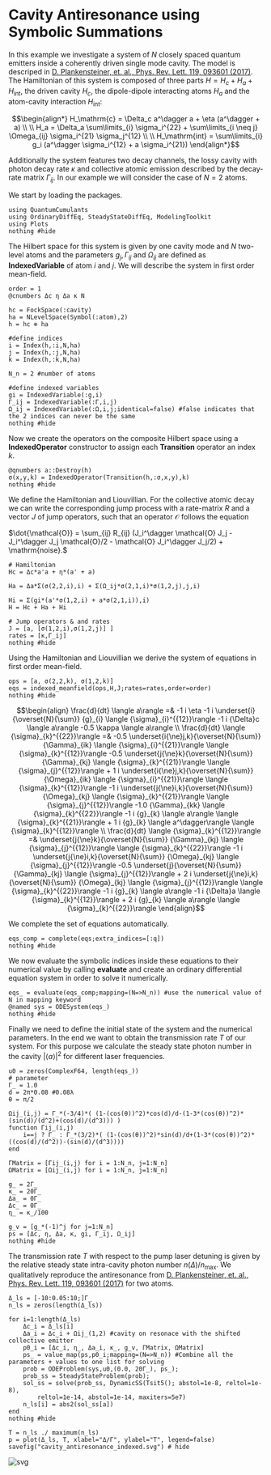 # Cavity Antiresonance using Symbolic Summations

In this example we investigate a system of $N$ closely spaced quantum emitters inside a coherently driven single mode cavity. The model is descriped in [D. Plankensteiner, et. al., Phys. Rev. Lett. 119, 093601 (2017)](https://journals.aps.org/prl/abstract/10.1103/PhysRevLett.119.093601).
The Hamiltonian of this system is composed of three parts $H = H_c + H_a + H_{\mathrm{int}}$, the driven cavity $H_c$, the dipole-dipole interacting atoms $H_a$ and the atom-cavity interaction $H_\mathrm{int}$:

```math
\begin{align*}
H_\mathrm{c} = \Delta_c a^\dagger a + \eta (a^\dagger + a) \\
\\
H_a = \Delta_a \sum\limits_{i} \sigma_i^{22} + \sum\limits_{i \neq j} \Omega_{ij} \sigma_i^{21} \sigma_j^{12} \\
\\
H_\mathrm{int} = \sum\limits_{i} g_i (a^\dagger \sigma_i^{12} + a \sigma_i^{21})
\end{align*}
```

Additionally the system features two decay channels, the lossy cavity with photon decay rate $\kappa$ and collective atomic emission described by the decay-rate matrix $\Gamma_{ij}$. In our example we will consider the case of $N=2$ atoms.

We start by loading the packages.



```@example cavity_antiresonance_indexed
using QuantumCumulants
using OrdinaryDiffEq, SteadyStateDiffEq, ModelingToolkit
using Plots
nothing #hide
```

The Hilbert space for this system is given by one cavity mode and $N$ two-level atoms and the parameters $g_j, \, \Gamma_{ij}$ and $\Omega_{ij}$ are defined as **IndexedVariable** of atom $i$ and $j$. We will describe the system in first order mean-field.


```@example cavity_antiresonance_indexed
order = 1
@cnumbers Δc η Δa κ N

hc = FockSpace(:cavity)
ha = NLevelSpace(Symbol(:atom),2)
h = hc ⊗ ha

#define indices
i = Index(h,:i,N,ha)
j = Index(h,:j,N,ha)
k = Index(h,:k,N,ha)

N_n = 2 #number of atoms

#define indexed variables
gi = IndexedVariable(:g,i)
Γ_ij = IndexedVariable(:Γ,i,j)  
Ω_ij = IndexedVariable(:Ω,i,j;identical=false) #false indicates that the 2 indices can never be the same
nothing #hide
```

Now we create the operators on the composite Hilbert space using a **IndexedOperator** constructor to assign each **Transition** operator an index $k$.


```@example cavity_antiresonance_indexed
@qnumbers a::Destroy(h)
σ(x,y,k) = IndexedOperator(Transition(h,:σ,x,y),k)
nothing #hide
```


We define the Hamiltonian and Liouvillian. For the collective atomic decay we can write the corresponding jump process with a rate-matrix $R$ and a vector $J$ of jump operators, such that an operator $\mathcal{O}$ follows the equation

$\dot{\mathcal{O}} = \sum_{ij} R_{ij} (J_i^\dagger \mathcal{O} J_j - J_i^\dagger J_j \mathcal{O}/2 -  \mathcal{O} J_i^\dagger J_j/2) + \mathrm{noise}.$


```@example cavity_antiresonance_indexed
# Hamiltonian
Hc = Δc*a'a + η*(a' + a)

Ha = Δa*Σ(σ(2,2,i),i) + Σ(Ω_ij*σ(2,1,i)*σ(1,2,j),j,i)

Hi = Σ(gi*(a'*σ(1,2,i) + a*σ(2,1,i)),i)
H = Hc + Ha + Hi

# Jump operators & and rates
J = [a, [σ(1,2,i),σ(1,2,j)] ] 
rates = [κ,Γ_ij]
nothing #hide
```

Using the Hamiltonian and Liouvillian we derive the system of equations in first order mean-field.



```@example cavity_antiresonance_indexed
ops = [a, σ(2,2,k), σ(1,2,k)]
eqs = indexed_meanfield(ops,H,J;rates=rates,order=order)
nothing #hide
```

```math
\begin{align}
\frac{d}{dt} \langle a\rangle  =& -1 i \eta -1 i \underset{i}{\overset{N}{\sum}} {g}_{i}  \langle {\sigma}_{i}^{{12}}\rangle  -1 i {\Delta}c \langle a\rangle  -0.5 \kappa \langle a\rangle  \\
\frac{d}{dt} \langle {\sigma}_{k}^{{22}}\rangle  =& -0.5 \underset{i{\ne}j,k}{\overset{N}{\sum}} {\Gamma}_{ik}  \langle {\sigma}_{i}^{{21}}\rangle   \langle {\sigma}_{k}^{{12}}\rangle  -0.5 \underset{j{\ne}k}{\overset{N}{\sum}} {\Gamma}_{kj}  \langle {\sigma}_{k}^{{21}}\rangle   \langle {\sigma}_{j}^{{12}}\rangle  + 1 i \underset{i{\ne}j,k}{\overset{N}{\sum}} {\Omega}_{ik}  \langle {\sigma}_{i}^{{21}}\rangle   \langle {\sigma}_{k}^{{12}}\rangle  -1 i \underset{j{\ne}i,k}{\overset{N}{\sum}} {\Omega}_{kj}  \langle {\sigma}_{k}^{{21}}\rangle   \langle {\sigma}_{j}^{{12}}\rangle  -1.0 {\Gamma}_{kk} \langle {\sigma}_{k}^{{22}}\rangle  -1 i {g}_{k} \langle a\rangle  \langle {\sigma}_{k}^{{21}}\rangle  + 1 i {g}_{k} \langle a^\dagger\rangle  \langle {\sigma}_{k}^{{12}}\rangle  \\
\frac{d}{dt} \langle {\sigma}_{k}^{{12}}\rangle  =& \underset{j{\ne}k}{\overset{N}{\sum}} {\Gamma}_{kj}  \langle {\sigma}_{j}^{{12}}\rangle   \langle {\sigma}_{k}^{{22}}\rangle  -1 i \underset{j{\ne}i,k}{\overset{N}{\sum}} {\Omega}_{kj}  \langle {\sigma}_{j}^{{12}}\rangle  -0.5 \underset{j}{\overset{N}{\sum}} {\Gamma}_{kj}  \langle {\sigma}_{j}^{{12}}\rangle  + 2 i \underset{j{\ne}i,k}{\overset{N}{\sum}} {\Omega}_{kj}  \langle {\sigma}_{j}^{{12}}\rangle   \langle {\sigma}_{k}^{{22}}\rangle  -1 i {g}_{k} \langle a\rangle  -1 i {\Delta}a \langle {\sigma}_{k}^{{12}}\rangle  + 2 i {g}_{k} \langle a\rangle  \langle {\sigma}_{k}^{{22}}\rangle 
\end{align}
```

We complete the set of equations automatically.

```@example cavity_antiresonance_indexed
eqs_comp = complete(eqs;extra_indices=[:q])
nothing #hide
```

We now evaluate the symbolic indices inside these equations to their numerical value by calling **evaluate** and create an ordinary differential equation system in order to solve it numerically.


```@example cavity_antiresonance_indexed
eqs_ = evaluate(eqs_comp;mapping=(N=>N_n)) #use the numerical value of N in mapping keyword
@named sys = ODESystem(eqs_)
nothing #hide
```

Finally we need to define the initial state of the system and the numerical parameters. In the end we want to obtain the transmission rate $T$ of our system. For this purpose we calculate the steady state photon number in the cavity $|\langle a \rangle|^2$ for different laser frequencies.


```@example cavity_antiresonance_indexed
u0 = zeros(ComplexF64, length(eqs_))
# parameter
Γ_ = 1.0
d = 2π*0.08 #0.08λ
θ = π/2

Ωij_(i,j) = Γ_*(-3/4)*( (1-(cos(θ))^2)*cos(d)/d-(1-3*(cos(θ))^2)*(sin(d)/(d^2)+(cos(d)/(d^3))) )
function Γij_(i,j)
    i==j ? Γ_ : Γ_*(3/2)*( (1-(cos(θ))^2)*sin(d)/d+(1-3*(cos(θ))^2)*((cos(d)/(d^2))-(sin(d)/(d^3))))
end

ΓMatrix = [Γij_(i,j) for i = 1:N_n, j=1:N_n]
ΩMatrix = [Ωij_(i,j) for i = 1:N_n, j=1:N_n]

g_ = 2Γ_
κ_ = 20Γ_
Δa_ = 0Γ_
Δc_ = 0Γ_
η_ = κ_/100

g_v = [g_*(-1)^j for j=1:N_n]
ps = [Δc, η, Δa, κ, gi, Γ_ij, Ω_ij]
nothing #hide
```

The transmission rate $T$ with respect to the pump laser detuning is given by the relative steady state intra-cavity photon number $n(\Delta)/n_\mathrm{max}$. We qualitatively reproduce the antiresonance from [D. Plankensteiner, et. al., Phys. Rev. Lett. 119, 093601 (2017)](https://journals.aps.org/prl/abstract/10.1103/PhysRevLett.119.093601) for two atoms.


```@example cavity_antiresonance_indexed
Δ_ls = [-10:0.05:10;]Γ_
n_ls = zeros(length(Δ_ls))

for i=1:length(Δ_ls)
    Δc_i = Δ_ls[i]
    Δa_i = Δc_i + Ωij_(1,2) #cavity on resonace with the shifted collective emitter
    p0_i = [Δc_i, η_, Δa_i, κ_, g_v, ΓMatrix, ΩMatrix]
    ps_ = value_map(ps,p0_i;mapping=(N=>N_n)) #Combine all the parameters + values to one list for solving
    prob = ODEProblem(sys,u0,(0.0, 20Γ_), ps_);
    prob_ss = SteadyStateProblem(prob);
    sol_ss = solve(prob_ss, DynamicSS(Tsit5(); abstol=1e-8, reltol=1e-8),
        reltol=1e-14, abstol=1e-14, maxiters=5e7)
    n_ls[i] = abs2(sol_ss[a])
end
nothing #hide
```


```@example cavity_antiresonance_indexed
T = n_ls ./ maximum(n_ls)
p = plot(Δ_ls, T, xlabel="Δ/Γ", ylabel="T", legend=false)
savefig("cavity_antiresonance_indexed.svg") # hide
```

![svg](cavity_antiresonance_indexed.svg)
